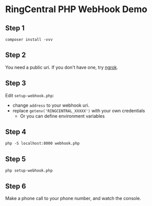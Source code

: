# RingCentral PHP WebHook Demo


## Step 1

```
composer install -vvv
```


## Step 2

You need a public uri. If you don't have one, try [ngrok](https://ngrok.com/).



## Step 3

Edit `setup-webhook.php`:

- change `address` to your webhook uri.
- replace `getenv('RINGCENTRAL_XXXXX')` with your own credentials
    - Or you can define environment variables



## Step 4

```
php -S localhost:8000 webhook.php
```


## Step 5

```
php setup-webhook.php
```



## Step 6

Make a phone call to your phone number, and watch the console.
